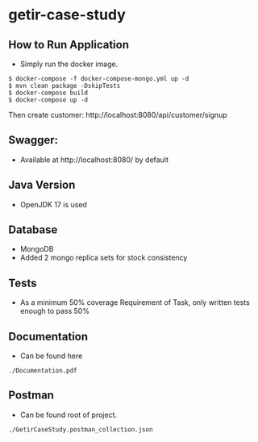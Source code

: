 # getir-case-study

## How to Run Application

- Simply run the docker image.
```
$ docker-compose -f docker-compose-mongo.yml up -d
$ mvn clean package -DskipTests
$ docker-compose build
$ docker-compose up -d
```
Then create customer:
http://localhost:8080/api/customer/signup

## Swagger:
- Available at http://localhost:8080/ by default

## Java Version

- OpenJDK 17 is used

## Database
- MongoDB
- Added 2 mongo replica sets for stock consistency

## Tests

- As a minimum 50% coverage Requirement of Task, only written tests enough to pass 50%

## Documentation

- Can be found here
```
./Documentation.pdf
```

## Postman

- Can be found root of project.
```
./GetirCaseStudy.postman_collection.json
```